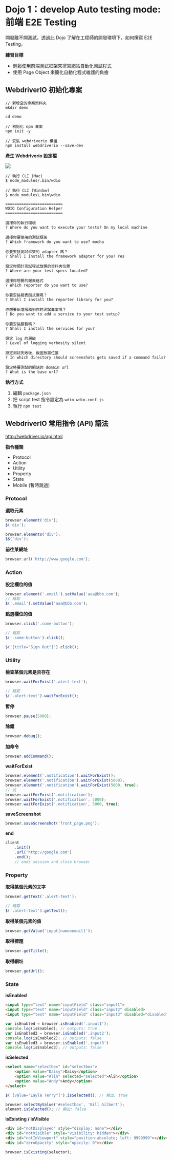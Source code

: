 # Dojo 1：develop Auto testing mode: 前端 E2E Testing

開發離不開測試，透過此 Dojo 了解在工程師的開發環境下，如何撰寫 E2E Testing。

**練習目標**

* 輕鬆使用前端測試框架來撰寫網站自動化測試程式
* 使用 Page Object 來簡化自動化程式維護的負擔

## WebdriverIO 初始化專案

```
// 新增空的專案資料夾
mkdir demo

cd demo

// 初始化 npm 專案
npm init -y

// 安裝 webdriverio 模組
npm install webdriverio --save-dev
```

**產生 Webdriverio 設定檔**

![](assets/wdio-output.png)

```
// 執行 CLI (Mac)
$ node_modules/.bin/wdio

// 執行 CLI (Window)
$ node_modules\.bin\wdio

=========================
WDIO Configuration Helper
=========================

選擇你的執行環境
? Where do you want to execute your tests? On my local machine

選擇你要使用的測試框架
? Which framework do you want to use? mocha

你要安裝測試框架的 adapter 嗎？
? Shall I install the framework adapter for you? Yes

設定你預計測試程式放置的資料夾位置
? Where are your test specs located? 

選擇你想要的報表格式
? Which reporter do you want to use?

你要安裝報表函式庫嗎？
? Shall I install the reporter library for you? 

你想要新增服務到你的測試專案嗎？
? Do you want to add a service to your test setup?

你要安裝服務嗎？
? Shall I install the services for you?

設定 log 的層級
? Level of logging verbosity silent

設定測試失敗後，截圖放置位置
? In which directory should screenshots gets saved if a command fails?

設定將要測試的網站的 domain url
? What is the base url? 
```

**執行方式**

1. 編輯 `package.json`
2. 把 script test 指令設定為 `wdio wdio.conf.js`
3. 執行 `npm test`

## WebdriverIO 常用指令 (API) 語法

<http://webdriver.io/api.html>

**指令種類**

* Protocol
* Action
* Utility
* Property
* State
* Mobile (暫時跳過)

### Protocol

**選取元素**

```js
browser.element('div');
$('div');

browser.elements('div');
$$('div');
```

**前往某網址**

```js
browser.url('http://www.google.com');
```

### Action

**設定欄位的值**

```js
browser.element('.email').setValue('aaa@bbb.com');
// 縮寫
$('.email').setValue('aaa@bbb.com');
```

**點選欄位的值**

```js
browser.click('.some-button');

// 縮寫
$('.some-button').click();

$('[title="Sign Out"]').click();
```

### Utility

**檢查某個元素是否存在**

```js
browser.waitForExist('.alert-text');

// 縮寫
$('.alert-text').waitForExist();
```

**暫停**

```js
browser.pause(5000);
```

**除錯**

```js
browser.debug();
```

**加命令**

```js
browser.addCommand();
```

**waitForExist**

```js
browser.element('.notification').waitForExist();
browser.element('.notification').waitForExist(5000);
browser.element('.notification').waitForExist(5000, true);
// 或
browser.waitForExist('.notification');
browser.waitForExist('.notification', 5000);
browser.waitForExist('.notification', 5000, true);
```

**saveScreenshot**

```js
browser.saveScreenshot('front_page.png');
```

**end**

```js
client
    .init()
    .url('http://google.com')
    .end();
    // ends session and close browser
```

### Property

**取得某個元素的文字**

```js
browser.getText('.alert-text');

// 縮寫
$('.alert-text').getText();
```

**取得某個元素的值**

```js
browser.getValue('input[name=email]');
```

**取得標題**

```js
browser.getTitle();
```

**取得網址**

```js
browser.getUrl();
```

### State

**isEnabled**

```html
<input type="text" name="inputField" class="input1">
<input type="text" name="inputField" class="input2" disabled>
<input type="text" name="inputField" class="input3" disabled="disabled">
```

```js
var isEnabled = browser.isEnabled('.input1');
console.log(isEnabled); // outputs: true
var isEnabled2 = browser.isEnabled('.input2');
console.log(isEnabled2); // outputs: false
var isEnabled3 = browser.isEnabled('.input3')
console.log(isEnabled3); // outputs: false
```

**isSelected**

```html
<select name="selectbox" id="selectbox">
    <option value="Daisy">Daisy</option>
    <option value="Alin" selected="selected">Alin</option>
    <option value="Andy">Andy</option>
</select>
```

```js
$('[value="Layla Terry"]').isSelected(); // 輸出: true

browser.selectByValue('#selectbox', 'Bill Gilbert');
element.isSelected(); // 輸出: false
```

**isExisting / isVisible**

```html
<div id="notDisplayed" style="display: none"></div>
<div id="notVisible" style="visibility: hidden"></div>
<div id="notInViewport" style="position:absolute; left: 9999999"></div>
<div id="zeroOpacity" style="opacity: 0"></div>
```

```js
browser.isExisting(selector);
```